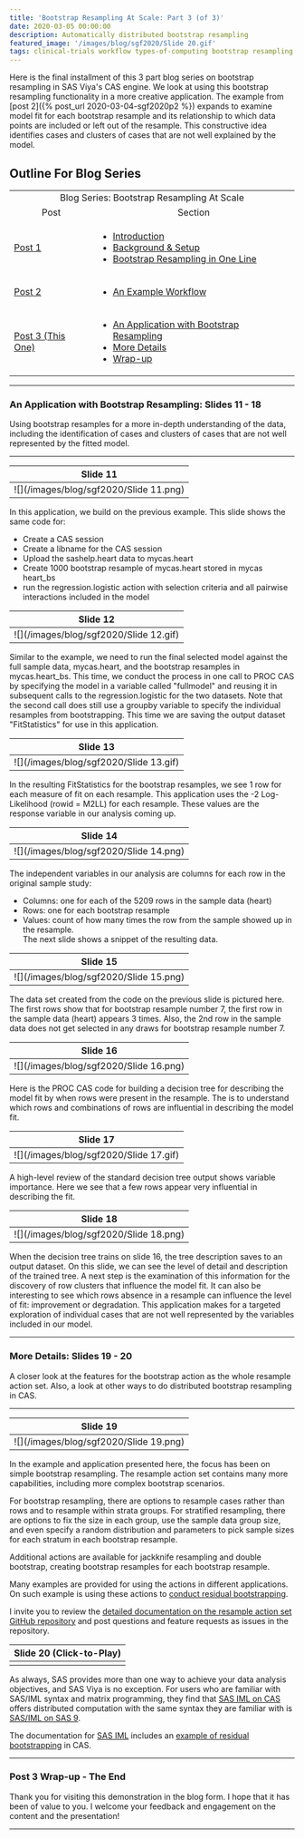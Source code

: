 ```yaml
---
title: 'Bootstrap Resampling At Scale: Part 3 (of 3)'
date: 2020-03-05 00:00:00
description: Automatically distributed bootstrap resampling
featured_image: '/images/blog/sgf2020/Slide 20.gif'
tags: clinical-trials workflow types-of-computing bootstrap resampling
---
```


Here is the final installment of this 3 part blog series on bootstrap resampling in SAS Viya's CAS engine.  We look at using this bootstrap resampling functionality in a more creative application.  The example from [post 2]({% post_url 2020-03-04-sgf2020p2 %}) expands to examine model fit for each bootstrap resample and its relationship to which data points are included or left out of the resample.  This constructive idea identifies cases and clusters of cases that are not well explained by the model.   

## Outline For Blog Series

<table>
    <tbody>
        <tr>
            <td align="center" colspan="2">Blog Series: Bootstrap Resampling At Scale</td>
        </tr>
        <tr>
            <td align="center">Post</td>
            <td align="center">Section</td>
        </tr>
        <tr>
            <td><a href="{% post_url 2020-03-03-sgf2020p1 %}">Post 1</a></td>
            <td>
                <ul>
                    <li><a href="{% post_url 2020-03-03-sgf2020p1 %}#introduction">Introduction</a></li>
                    <li><a href="{% post_url 2020-03-03-sgf2020p1 %}#background--setup">Background & Setup</a></li>
                    <li><a href="{% post_url 2020-03-03-sgf2020p1 %}#bootstrap-in-one-line">Bootstrap Resampling in One Line</a></li>
                </ul>
            </td>
        </tr>
        <tr>
            <td><a href="{% post_url 2020-03-04-sgf2020p2 %}">Post 2</a></td>
            <td>
                <ul>
                    <li><a href="{% post_url 2020-03-04-sgf2020p2 %}#an-example-workflow">An Example Workflow</a></li>
                </ul>
            </td>
        </tr>
        <tr>
            <td><a href="{% post_url 2020-03-05-sgf2020p3 %}">Post 3 (This One)</a></td>
            <td>
                <ul>
                    <li><a href="{% post_url 2020-03-05-sgf2020p3 %}#an-application-with-bootstrap-resampling">An Application with Bootstrap Resampling</a></li>
                    <li><a href="{% post_url 2020-03-05-sgf2020p3 %}#more-details">More Details</a></li>
                    <li><a href="{% post_url 2020-03-05-sgf2020p3 %}#wrap-up">Wrap-up</a></li>
                </ul>
            </td>
        </tr>
    </tbody>
</table>

---
### An Application with Bootstrap Resampling: Slides 11 - 18
Using bootstrap resamples for a more in-depth understanding of the data, including the identification of cases and clusters of cases that are not well represented by the fitted model.

---

|Slide 11|
|:--:| 
|![](/images/blog/sgf2020/Slide 11.png)|

In this application, we build on the previous example.  This slide shows the same code for:
- Create a CAS session
- Create a libname for the CAS session
- Upload the sashelp.heart data to mycas.heart
- Create 1000 bootstrap resample of mycas.heart stored in mycas heart_bs
- run the regression.logistic action with selection criteria and all pairwise interactions included in the model

|Slide 12|
|:--:| 
|![](/images/blog/sgf2020/Slide 12.gif)|

Similar to the example, we need to run the final selected model against the full sample data, mycas.heart, and the bootstrap resamples in mycas.heart_bs.  This time, we conduct the process in one call to PROC CAS by specifying the model in a variable called "fullmodel" and reusing it in subsequent calls to the regression.logistic for the two datasets.  Note that the second call does still use a groupby variable to specify the individual resamples from bootstrapping. This time we are saving the output dataset "FitStatistics" for use in this application. 

|Slide 13|
|:--:| 
|![](/images/blog/sgf2020/Slide 13.gif)|

In the resulting FitStatistics for the bootstrap resamples, we see 1 row for each measure of fit on each resample.  This application uses the -2 Log-Likelihood (rowid =  M2LL) for each resample.  These values are the response variable in our analysis coming up.

|Slide 14|
|:--:| 
|![](/images/blog/sgf2020/Slide 14.png)|

The independent variables in our analysis are columns for each row in the original sample study:
- Columns: one for each of the 5209 rows in the sample data (heart)
- Rows: one for each bootstrap resample
- Values: count of how many times the row from the sample showed up in the resample.  
The next slide shows a snippet of the resulting data.

|Slide 15|
|:--:| 
|![](/images/blog/sgf2020/Slide 15.png)|

The data set created from the code on the previous slide is pictured here. The first rows show that for bootstrap resample number 7, the first row in the sample data (heart) appears 3 times.   Also, the 2nd row in the sample data does not get selected in any draws for bootstrap resample number 7.

|Slide 16|
|:--:| 
|![](/images/blog/sgf2020/Slide 16.png)|

Here is the PROC CAS code for building a decision tree for describing the model fit by when rows were present in the resample.  The is to understand which rows and combinations of rows are influential in describing the model fit.

|Slide 17|
|:--:| 
|![](/images/blog/sgf2020/Slide 17.gif)|

A high-level review of the standard decision tree output shows variable importance.  Here we see that a few rows appear very influential in describing the fit.  

|Slide 18|
|:--:| 
|![](/images/blog/sgf2020/Slide 18.png)|

When the decision tree trains on slide 16, the tree description saves to an output dataset.  On this slide, we can see the level of detail and description of the trained tree.  A next step is the examination of this information for the discovery of row clusters that influence the model fit.  It can also be interesting to see which rows absence in a resample can influence the level of fit: improvement or degradation.  This application makes for a targeted exploration of individual cases that are not well represented by the variables included in our model.

---
### More Details: Slides 19 - 20
A closer look at the features for the bootstrap action as the whole resample action set.  Also, a look at other ways to do distributed bootstrap resampling in CAS.

---

|Slide 19|
|:--:| 
|![](/images/blog/sgf2020/Slide 19.png)|

In the example and application presented here, the focus has been on simple bootstrap resampling.  The resample action set contains many more capabilities, including more complex bootstrap scenarios.  

For bootstrap resampling, there are options to resample cases rather than rows and to resample within strata groups.  For stratified resampling, there are options to fix the size in each group, use the sample data group size, and even specify a random distribution and parameters to pick sample sizes for each stratum in each bootstrap resample.

Additional actions are available for jackknife resampling and double bootstrap, creating bootstrap resamples for each bootstrap resample.    

Many examples are provided for using the actions in different applications.  On such example is using these actions to [conduct residual bootstrapping](https://github.com/statmike/Resampling-Methods-in-SAS-Viya/blob/master/examples/example%207%20-%20residual%20bootstraping.sas).

I invite you to review the [detailed documentation on the resample action set GitHub repository](https://github.com/statmike/Resampling-Methods-in-SAS-Viya) and post questions and feature requests as issues in the repository.

|Slide 20 (Click-to-Play)|
|:--:| 
|<img data-gifffer="/images/blog/sgf2020/Slide 20.gif">|


As always, SAS provides more than one way to achieve your data analysis objectives, and SAS Viya is no exception.  For users who are familiar with SAS/IML syntax and matrix programming, they find that [SAS IML on CAS](https://documentation.sas.com/?cdcId=pgmsascdc&cdcVersion=9.4_3.5&docsetId=allprodsactions&docsetTarget=SAS-IML.htm&locale=en) offers distributed computation with the same syntax they are familiar with is [SAS/IML on SAS 9](https://documentation.sas.com/?cdcId=pgmsascdc&cdcVersion=9.4_3.5&docsetId=imlug&docsetTarget=titlepage.htm&locale=en).  

The documentation for [SAS IML](https://documentation.sas.com/?cdcId=pgmsascdc&cdcVersion=9.4_3.5&docsetId=allprodsactions&docsetTarget=SAS-IML.htm&locale=en) includes an [example of residual bootstrapping](https://documentation.sas.com/?cdcId=pgmsascdc&cdcVersion=9.4_3.5&docsetId=casactiml&docsetTarget=casactiml_iml_examples36.htm&locale=en) in CAS.

---
### Post 3 Wrap-up - The End
Thank you for visiting this demonstration in the blog form.  I hope that it has been of value to you.  I welcome your feedback and engagement on the content and the presentation!

---
